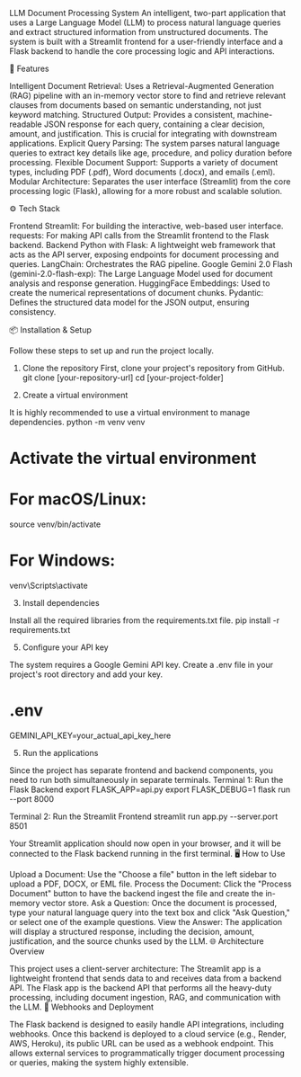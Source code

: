 LLM Document Processing System
An intelligent, two-part application that uses a Large Language Model (LLM) to process natural language queries and extract structured information from unstructured documents. The system is built with a Streamlit frontend for a user-friendly interface and a Flask backend to handle the core processing logic and API interactions.

🚀 Features

Intelligent Document Retrieval: Uses a Retrieval-Augmented Generation (RAG) pipeline with an in-memory vector store to find and retrieve relevant clauses from documents based on semantic understanding, not just keyword matching.
Structured Output: Provides a consistent, machine-readable JSON response for each query, containing a clear decision, amount, and justification. This is crucial for integrating with downstream applications.
Explicit Query Parsing: The system parses natural language queries to extract key details like age, procedure, and policy duration before processing.
Flexible Document Support: Supports a variety of document types, including PDF (.pdf), Word documents (.docx), and emails (.eml).
Modular Architecture: Separates the user interface (Streamlit) from the core processing logic (Flask), allowing for a more robust and scalable solution.

⚙️ Tech Stack

Frontend
Streamlit: For building the interactive, web-based user interface.
requests: For making API calls from the Streamlit frontend to the Flask backend.
Backend
Python with Flask: A lightweight web framework that acts as the API server, exposing endpoints for document processing and queries.
LangChain: Orchestrates the RAG pipeline.
Google Gemini 2.0 Flash (gemini-2.0-flash-exp): The Large Language Model used for document analysis and response generation.
HuggingFace Embeddings: Used to create the numerical representations of document chunks.
Pydantic: Defines the structured data model for the JSON output, ensuring consistency.

📦 Installation & Setup

Follow these steps to set up and run the project locally.
1. Clone the repository
First, clone your project's repository from GitHub.
git clone [your-repository-url]
cd [your-project-folder]


2. Create a virtual environment
   
It is highly recommended to use a virtual environment to manage dependencies.
python -m venv venv
# Activate the virtual environment
# For macOS/Linux:
source venv/bin/activate
# For Windows:
venv\Scripts\activate


3. Install dependencies
   
Install all the required libraries from the requirements.txt file.
pip install -r requirements.txt


5. Configure your API key
   
The system requires a Google Gemini API key. Create a .env file in your project's root directory and add your key.
# .env
GEMINI_API_KEY=your_actual_api_key_here


5. Run the applications
   
Since the project has separate frontend and backend components, you need to run both simultaneously in separate terminals.
Terminal 1: Run the Flask Backend
export FLASK_APP=api.py
export FLASK_DEBUG=1
flask run --port 8000


Terminal 2: Run the Streamlit Frontend
streamlit run app.py --server.port 8501


Your Streamlit application should now open in your browser, and it will be connected to the Flask backend running in the first terminal.
🖥️ How to Use

Upload a Document: Use the "Choose a file" button in the left sidebar to upload a PDF, DOCX, or EML file.
Process the Document: Click the "Process Document" button to have the backend ingest the file and create the in-memory vector store.
Ask a Question: Once the document is processed, type your natural language query into the text box and click "Ask Question," or select one of the example questions.
View the Answer: The application will display a structured response, including the decision, amount, justification, and the source chunks used by the LLM.
🌐 Architecture Overview

This project uses a client-server architecture:
The Streamlit app is a lightweight frontend that sends data to and receives data from a backend API.
The Flask app is the backend API that performs all the heavy-duty processing, including document ingestion, RAG, and communication with the LLM.
🔗 Webhooks and Deployment

The Flask backend is designed to easily handle API integrations, including webhooks. Once this backend is deployed to a cloud service (e.g., Render, AWS, Heroku), its public URL can be used as a webhook endpoint. This allows external services to programmatically trigger document processing or queries, making the system highly extensible.

